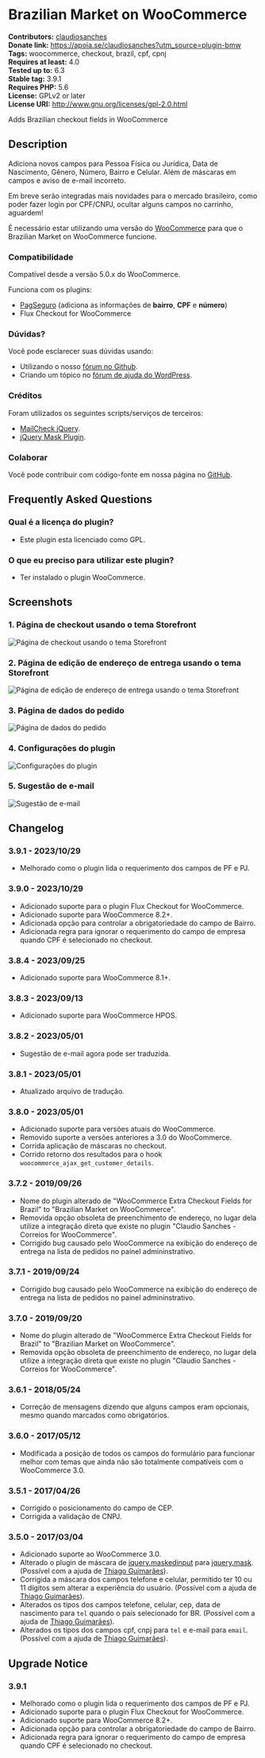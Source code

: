 # Brazilian Market on WooCommerce #
**Contributors:** [claudiosanches](https://profiles.wordpress.org/claudiosanches/)  
**Donate link:** https://apoia.se/claudiosanches?utm_source=plugin-bmw  
**Tags:** woocommerce, checkout, brazil, cpf, cpnj  
**Requires at least:** 4.0  
**Tested up to:** 6.3  
**Stable tag:** 3.9.1  
**Requires PHP:** 5.6  
**License:** GPLv2 or later  
**License URI:** http://www.gnu.org/licenses/gpl-2.0.html  

Adds Brazilian checkout fields in WooCommerce

## Description ##

Adiciona novos campos para Pessoa Física ou Jurídica, Data de Nascimento, Gênero, Número, Bairro e Celular. Além de máscaras em campos e aviso de e-mail incorreto.

Em breve serão integradas mais novidades para o mercado brasileiro, como poder fazer login por CPF/CNPJ, ocultar alguns campos no carrinho, aguardem!

É necessário estar utilizando uma versão do [WooCommerce](http://wordpress.org/extend/plugins/woocommerce/) para que o Brazilian Market on WooCommerce funcione.

### Compatibilidade ###

Compatível desde a versão 5.0.x do WooCommerce.

Funciona com os plugins:

* [PagSeguro](http://wordpress.org/extend/plugins/woocommerce-pagseguro/) (adiciona as informações de **bairro**, **CPF** e **número**)
* Flux Checkout for WooCommerce

### Dúvidas? ###

Você pode esclarecer suas dúvidas usando:

* Utilizando o nosso [fórum no Github](https://github.com/claudiosmweb/woocommerce-extra-checkout-fields-for-brazil/issues).
* Criando um tópico no [fórum de ajuda do WordPress](https://wordpress.org/support/plugin/woocommerce-extra-checkout-fields-for-brazil).

### Créditos ###

Foram utilizados os seguintes scripts/serviços de terceiros:

* [MailCheck jQuery](https://github.com/Kicksend/mailcheck).
* [jQuery Mask Plugin](https://github.com/igorescobar/jQuery-Mask-Plugin).

### Colaborar ###

Você pode contribuir com código-fonte em nossa página no [GitHub](https://github.com/claudiosmweb/woocommerce-extra-checkout-fields-for-brazil).

## Frequently Asked Questions ##

### Qual é a licença do plugin? ###

* Este plugin esta licenciado como GPL.

### O que eu preciso para utilizar este plugin? ###

* Ter instalado o plugin WooCommerce.

## Screenshots ##

### 1. Página de checkout usando o tema Storefront ###
![Página de checkout usando o tema Storefront](https://ps.w.org/woocommerce-extra-checkout-fields-for-brazil/assets/screenshot-1.png)

### 2. Página de edição de endereço de entrega usando o tema Storefront ###
![Página de edição de endereço de entrega usando o tema Storefront](https://ps.w.org/woocommerce-extra-checkout-fields-for-brazil/assets/screenshot-2.png)

### 3. Página de dados do pedido ###
![Página de dados do pedido](https://ps.w.org/woocommerce-extra-checkout-fields-for-brazil/assets/screenshot-3.png)

### 4. Configurações do plugin ###
![Configurações do plugin](https://ps.w.org/woocommerce-extra-checkout-fields-for-brazil/assets/screenshot-4.png)

### 5. Sugestão de e-mail ###
![Sugestão de e-mail](https://ps.w.org/woocommerce-extra-checkout-fields-for-brazil/assets/screenshot-5.png)


## Changelog ##

### 3.9.1 - 2023/10/29 ###

- Melhorado como o plugin lida o requerimento dos campos de PF e PJ.

### 3.9.0 - 2023/10/29 ###

- Adicionado suporte para o plugin Flux Checkout for WooCommerce.
- Adicionado suporte para WooCommerce 8.2+.
- Adicionada opção para controlar a obrigatoriedade do campo de Bairro.
- Adicionada regra para ignorar o requerimento do campo de empresa quando CPF é selecionado no checkout.

### 3.8.4 - 2023/09/25 ###

- Adicionado suporte para WooCommerce 8.1+.

### 3.8.3 - 2023/09/13 ###

- Adicionado suporte para WooCommerce HPOS.

### 3.8.2 - 2023/05/01 ###

- Sugestão de e-mail agora pode ser traduzida.

### 3.8.1 - 2023/05/01 ###

- Atualizado arquivo de tradução.

### 3.8.0 - 2023/05/01 ###

- Adicionado suporte para versões atuais do WooCommerce.
- Removido suporte a versões anteriores a 3.0 do WooCommerce.
- Corrida aplicação de máscaras no checkout.
- Corrido retorno dos resultados para o hook `woocommerce_ajax_get_customer_details`. 

### 3.7.2 - 2019/09/26 ###

- Nome do plugin alterado de "WooCommerce Extra Checkout Fields for Brazil" to "Brazilian Market on WooCommerce".
- Removida opção obsoleta de preenchimento de endereço, no lugar dela utilize a integração direta que existe no plugin "Claudio Sanches - Correios for WooCommerce".
- Corrigido bug causado pelo WooCommerce na exibição do endereço de entrega na lista de pedidos no painel admininstrativo.

### 3.7.1 - 2019/09/24 ###

- Corrigido bug causado pelo WooCommerce na exibição do endereço de entrega na lista de pedidos no painel admininstrativo.

### 3.7.0 - 2019/09/20 ###

- Nome do plugin alterado de "WooCommerce Extra Checkout Fields for Brazil" to "Brazilian Market on WooCommerce".
- Removida opção obsoleta de preenchimento de endereço, no lugar dela utilize a integração direta que existe no plugin "Claudio Sanches - Correios for WooCommerce".

### 3.6.1 - 2018/05/24 ###

- Correção de mensagens dizendo que alguns campos eram opcionais, mesmo quando marcados como obrigatórios.

### 3.6.0 - 2017/05/12 ###

- Modificada a posição de todos os campos do formulário para funcionar melhor com temas que ainda não são totalmente compatíveis com o WooCommerce 3.0.

### 3.5.1 - 2017/04/26 ###

- Corrigido o posicionamento do campo de CEP.
- Corrigida a validação de CNPJ.

### 3.5.0 - 2017/03/04 ###

- Adicionado suporte ao WooCommerce 3.0.
- Alterado o plugin de máscara de [jquery.maskedinput](https://github.com/digitalBush/jquery.maskedinput) para [jquery.mask](https://github.com/igorescobar/jQuery-Mask-Plugin). (Possível com a ajuda de [Thiago Guimarães](https://github.com/thiagogsr)).
- Corrigida a máscara dos campos telefone e celular, permitido ter 10 ou 11 dígitos sem alterar a experiência do usuário. (Possível com a ajuda de [Thiago Guimarães](https://github.com/thiagogsr)).
- Alterados os tipos dos campos telefone, celular, cep, data de nascimento para `tel` quando o país selecionado for BR. (Possível com a ajuda de [Thiago Guimarães](https://github.com/thiagogsr)).
- Alterados os tipos dos campos cpf, cnpj para `tel` e e-mail para `email`. (Possível com a ajuda de [Thiago Guimarães](https://github.com/thiagogsr)).

## Upgrade Notice ##

### 3.9.1 ###

- Melhorado como o plugin lida o requerimento dos campos de PF e PJ.
- Adicionado suporte para o plugin Flux Checkout for WooCommerce.
- Adicionado suporte para WooCommerce 8.2+.
- Adicionada opção para controlar a obrigatoriedade do campo de Bairro.
- Adicionada regra para ignorar o requerimento do campo de empresa quando CPF é selecionado no checkout.
